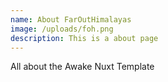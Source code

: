 ```yaml
---
name: About FarOutHimalayas
image: /uploads/foh.png
description: This is a about page
---
```

All about the Awake Nuxt Template
